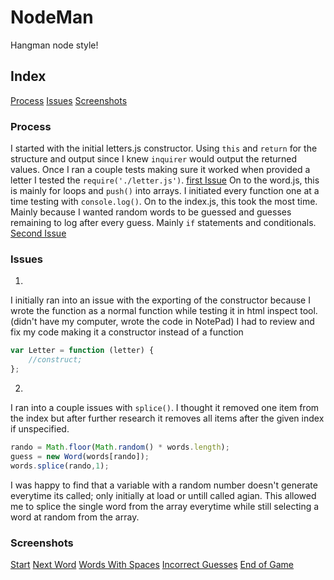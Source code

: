 # NodeMan
Hangman node style!

## Index
[Process](#Process)
[Issues](#Issues)
[Screenshots](#Screenshots)

### Process
I started with the initial letters.js constructor.
Using `this` and `return` for the structure and output since I knew `inquirer` would output the returned values. 
Once I ran a couple tests making sure it worked when provided a letter I tested the `require('./letter.js')`.  [first Issue](#Issues)
On to the word.js, this is mainly for loops and `push()` into arrays.
I initiated every function one at a time testing with `console.log()`.
On to the index.js, this took the most time.
Mainly because I wanted random words to be guessed and guesses remaining to log after every guess.
Mainly `if` statements and conditionals.
[Second Issue](#Issues)

### Issues
1. 
I initially ran into an issue with the exporting of the constructor because I wrote the function as a normal function while testing it in html inspect tool. (didn't have my computer, wrote the code in NotePad)
I had to review and fix my code making it a constructor instead of a function
```js
var Letter = function (letter) {
    //construct;
};
```
2. 
I ran into a couple issues with `splice()`.
I thought it removed one item from the index but after further research it removes all items after the given index if unspecified. 
```js
rando = Math.floor(Math.random() * words.length);
guess = new Word(words[rando]);
words.splice(rando,1);
```
I was happy to find that a variable with a random number doesn't generate everytime its called; only initially at load or untill called agian.
This allowed me to splice the single word from the array everytime while still selecting a word at random from the array. 

### Screenshots
[Start](screenshots/1st_word.png)
[Next Word](screenshots/2nd_word.png)
[Words With Spaces](screenshots/2nd_word_complete_spaces.PNG)
[Incorrect Guesses](screenshots/incorrect_and_lose_screen.png)
[End of Game](screenshots/end_of_game.png)